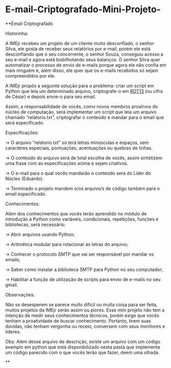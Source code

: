 # E-mail-Criptografado-Mini-Projeto-


**Email Criptografado

Historinha:

  A IMEjr recebeu um projeto de um cliente muito desconfiado, o senhor Silva, ele gosta de receber seus relatórios por e-mail, porém ele está desconfiando que o seu concorrente, o senhor Souza, conseguiu acesso a seu e-mail e agora está bisbilhotando seus balanços. O senhor Silva quer automatizar o processo de envio de e-mails porque agora ele não confia em mais ninguém e, além disso, ele quer que os e-mails recebidos só sejam compreendidos por ele.

  A IMEjr propôs a seguinte solução para o problema: criar um script em Python que leia um determinado arquivo, criptografe-o em [ROT13](https://calculareconverter.com.br/rot13-decoder/) (ou cifra de César) e depois envie-o para seu email.

  Assim, a responsabilidade de vocês, como novos membros proativos do núcleo de computação, será implementar um script que leia um arquivo chamado “relatorio.txt”, criptografar o conteúdo e mandar para o email que será especificado.

Especificações:

-> O arquivo “relatorio.txt” só terá letras minúsculas e espaços, sem caracteres especiais, pontuações, acentuações ou quebras de linhas.

->  O conteúdo do arquivo será de total escolha de vocês, assim sintetizem uma frase com as especificações acima e sejam criativos.

->  O e-mail para o qual vocês mandarão o conteúdo será do Líder do Núcleo (Eduardo).

-> Terminado o projeto mandem o/os arquivo/s de código também para o email específicado.

Conhecimentos:

  Além dos conhecimentos que vocês terão aprendido no módulo de introdução à Python como variáveis, condicionais, repetições, funções e bibliotecas, será necessário:

-> Abrir arquivos usando Python;

-> Aritmética modular para rotacionar as letras do arquivo;

-> Conhecer o protocolo SMTP que vai ser responsável por mandar os emails;

-> Saber como instalar a biblioteca SMTP para Python no seu computador;

-> Habilitar a função de utilização de scripts para envio de e-mails no seu gmail.

Observações:

  Não se desesperem se parece muito difícil ou muita coisa para ser feita, muitos projetos da IMEjr serão assim ou piores. Esse mini projeto não tem a intenção de medir seus conhecimentos técnicos, porém exige que vocês tenham a proatividade de buscar conhecimento. Portanto, tirem suas dúvidas, não tenham vergonha ou receio, conversem com seus monitores e líderes.

 Obs: Além desse arquivo de descrição, existe um arquivo com um código exemplo em python que está disponibilizado nesta pasta que implementa um código parecido com o que vocês terão que fazer, deem uma olhada.

**
